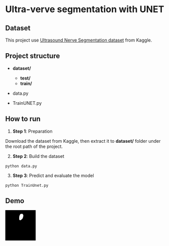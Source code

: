 # Ultra-verve segmentation with UNET

## Dataset
This project use [Ultrasound Nerve Segmentation dataset](https://www.kaggle.com/c/ultrasound-nerve-segmentation) from Kaggle.

## Project structure

* __dataset/__
    - __test/__
    - __train/__

* data.py
* TrainUNET.py

## How to run

1. __Step 1__: Preparation

Download the dataset from Kaggle, then extract it to __dataset/__ folder under the root path of the project.

2. __Step 2__: Build the dataset

```
python data.py
```

3. __Step 3__: Predict and evaluate the model

```
python TrainUnet.py
```

## Demo 
![Sample segmented using UNET](sample_pred.png)


